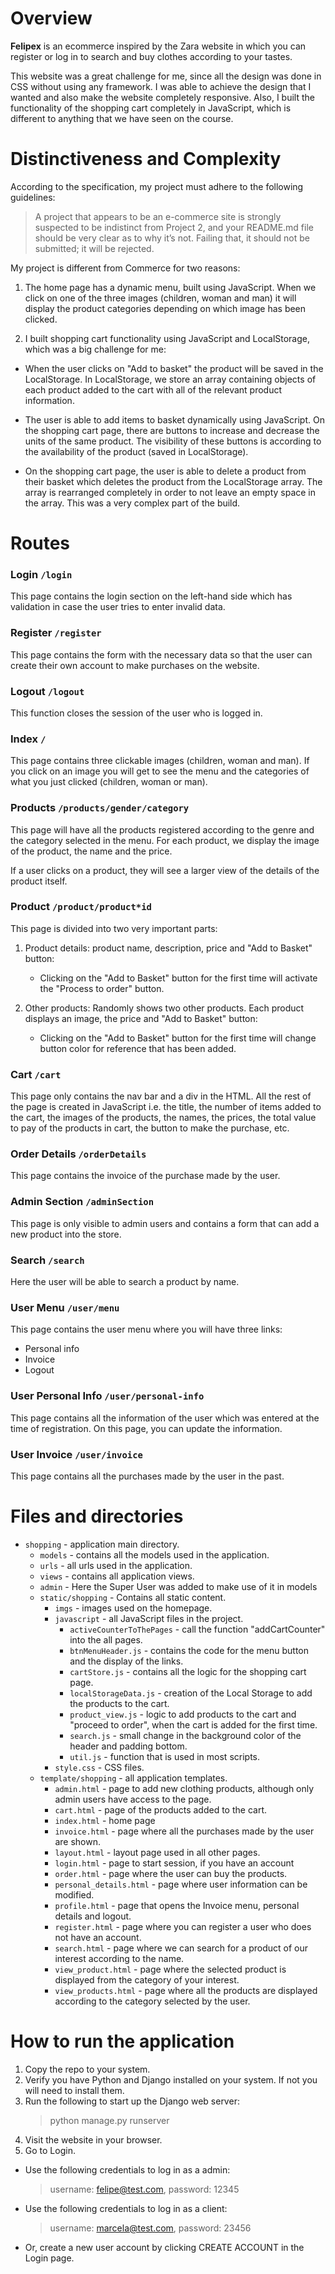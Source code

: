 # Overview

**Felipex** is an ecommerce inspired by the Zara website in which you can register or log in to search and buy clothes according to your tastes.

This website was a great challenge for me, since all the design was done in CSS without using any framework. I was able to achieve the design that I wanted and also make the website completely responsive. Also, I built the functionality of the shopping cart completely in JavaScript, which is different to anything that we have seen on the course.

# Distinctiveness and Complexity

According to the specification, my project must adhere to the following guidelines:

> A project that appears to be an e-commerce site is strongly suspected to be indistinct from Project 2, and your README.md file should be very clear as to why it’s not. Failing that, it should not be submitted; it will be rejected.

My project is different from Commerce for two reasons:

1. The home page has a dynamic menu, built using JavaScript. When we click on one of the three images (children, woman and man) it will display the product categories depending on which image has been clicked.

2. I built shopping cart functionality using JavaScript and LocalStorage, which was a big challenge for me:

- When the user clicks on "Add to basket" the product will be saved in the LocalStorage. In LocalStorage, we store an array containing objects of each product added to the cart with all of the relevant product information.

- The user is able to add items to basket dynamically using JavaScript. On the shopping cart page, there are buttons to increase and decrease the units of the same product. The visibility of these buttons is according to the availability of the product (saved in LocalStorage).

- On the shopping cart page, the user is able to delete a product from their basket which deletes the product from the LocalStorage array. The array is rearranged completely in order to not leave an empty space in the array. This was a very complex part of the build.

# Routes

### Login `/login`

This page contains the login section on the left-hand side which has validation in case the user tries to enter invalid data.

### Register `/register`

This page contains the form with the necessary data so that the user can create their own account to make purchases on the website.

### Logout `/logout`

This function closes the session of the user who is logged in.

### Index `/`

This page contains three clickable images (children, woman and man). If you click on an image you will get to see the menu and the categories of what you just clicked (children, woman or man).

### Products `/products/gender/category`

This page will have all the products registered according to the genre and the category selected in the menu. For each product, we display the image of the product, the name and the price.

If a user clicks on a product, they will see a larger view of the details of the product itself.

### Product `/product/product*id`

This page is divided into two very important parts:

1. Product details: product name, description, price and "Add to Basket" button:

   - Clicking on the "Add to Basket" button for the first time will activate the "Process to order" button.

2. Other products: Randomly shows two other products. Each product displays an image, the price and "Add to Basket" button:

   - Clicking on the "Add to Basket" button for the first time will change button color for reference that has been added.

### Cart `/cart`

This page only contains the nav bar and a div in the HTML. All the rest of the page is created in JavaScript i.e. the title, the number of items added to the cart, the images of the products, the names, the prices, the total value to pay of the products in cart, the button to make the purchase, etc.

### Order Details `/orderDetails`

This page contains the invoice of the purchase made by the user.

### Admin Section `/adminSection`

This page is only visible to admin users and contains a form that can add a new product into the store.

### Search `/search`

Here the user will be able to search a product by name.

### User Menu `/user/menu`

This page contains the user menu where you will have three links:

- Personal info
- Invoice
- Logout

### User Personal Info `/user/personal-info`

This page contains all the information of the user which was entered at the time of registration. On this page, you can update the information.

### User Invoice `/user/invoice`

This page contains all the purchases made by the user in the past.

# Files and directories

- `shopping` - application main directory.
  - `models` - contains all the models used in the application.
  - `urls` - all urls used in the application.
  - `views` - contains all application views.
  - `admin` - Here the Super User was added to make use of it in models
  - `static/shopping` - Contains all static content.
    - `imgs` - images used on the homepage.
    - `javascript` - all JavaScript files in the project.
      - `activeCounterToThePages` - call the function "addCartCounter" into the all pages.
      - `btnMenuHeader.js` - contains the code for the menu button and the display of the links.
      - `cartStore.js` - contains all the logic for the shopping cart page.
      - `localStorageData.js` - creation of the Local Storage to add the products to the cart.
      - `product_view.js` - logic to add products to the cart and "proceed to order", when the cart is added for the first time.
      - `search.js` - small change in the background color of the header and padding bottom.
      - `util.js` - function that is used in most scripts.
    - `style.css` - CSS files.
  - `template/shopping` - all application templates.
    - `admin.html` - page to add new clothing products, although only admin users have access to the page.
    - `cart.html` - page of the products added to the cart.
    - `index.html` - home page
    - `invoice.html` - page where all the purchases made by the user are shown.
    - `layout.html` - layout page used in all other pages.
    - `login.html` - page to start session, if you have an account
    - `order.html` - page where the user can buy the products.
    - `personal_details.html` - page where user information can be modified.
    - `profile.html` - page that opens the Invoice menu, personal details and logout.
    - `register.html` - page where you can register a user who does not have an account.
    - `search.html` - page where we can search for a product of our interest according to the name.
    - `view_product.html` - page where the selected product is displayed from the category of your interest.
    - `view_products.html` - page where all the products are displayed according to the category selected by the user.

# How to run the application

1. Copy the repo to your system.
2. Verify you have Python and Django installed on your system. If not you will need to install them.
3. Run the following to start up the Django web server:
   > python manage.py runserver
4. Visit the website in your browser.
5. Go to Login.

- Use the following credentials to log in as a admin:

  > username: felipe@test.com,
  > password: 12345

- Use the following credentials to log in as a client:

  > username: marcela@test.com,
  > password: 23456

- Or, create a new user account by clicking CREATE ACCOUNT in the Login page.
